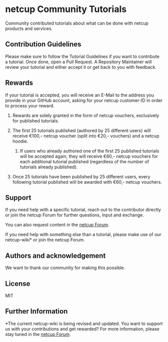 # netcup Community Tutorials
Community contributed tutorials about what can be done with netcup products and services.

## Contribution Guidelines
Please make sure to follow the Tutorial Guidelines if you want to contribute a tutorial.
Once done, open a Pull Request. A Repository Maintainer will review your tutorial and either accept it or get back to you with feedback.

## Rewards
 If your tutorial is accepted, you will receive an E-Mail to the address you provide in your GitHub account, asking for your netcup customer-ID in order to process your reward.

1) Rewards are solely granted in the form of netcup vouchers, exclusively for published tutorials.

2) The first 25 tutorials published (authored by 25 different users) will receive €100,- netcup voucher (split into €20,- vouchers) and a netcup hoodie.

    1) If users who already authored one of the first 25 published tutorials will be accepted again, they will receive €60,- netcup vouchers for each additional tutorial published (regardless of the number of tutorials already published).

3) Once 25 tutorials have been published by 25 different users, every following tutorial published will be awarded with €60,- netcup vouchers.

## Support
If you need help with a specific tutorial, reach out to the contributor directly or join the netcup Forum for further questions, input and exchange.

You can also request content in the [netcup Forum](https://forum.netcup.de/).

If you need help with something else than a tutorial, please make use of our netcup-wiki* or join the netcup Forum.

## Authors and acknowledgement
We want to thank our community for making this possible.

## License
MIT

## Further Information
*The current netcup-wiki is being revised and updated. You want to support us with your contributions and get rewarded?
For more information, please stay tuned in the [netcup Forum](https://forum.netcup.de/).

